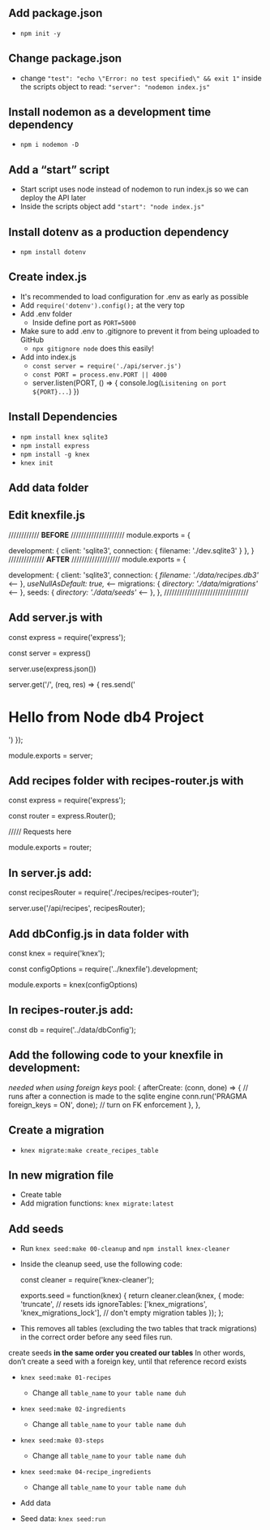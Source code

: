 ## Add package.json
- `npm init -y`

## Change package.json
- change `"test": "echo \"Error: no test specified\" && exit 1"` inside the scripts object to read: `"server": "nodemon index.js"`

## Install nodemon as a development time dependency
- `npm i nodemon -D`

## Add a “start” script 
- Start script uses node instead of nodemon to run index.js so we can deploy the API later
- Inside the scripts object add `"start": "node index.js"`

## Install dotenv as a production dependency
- `npm install dotenv`

## Create index.js
- It's recommended to load configuration for .env as early as possible
- Add `require('dotenv').config();` at the very top
- Add .env folder
    * Inside define port as `PORT=5000`
- Make sure to add .env to .gitignore to prevent it from being uploaded to GitHub
    * `npx gitignore node` does this easily!
- Add into index.js
    * `const server = require('./api/server.js')`
    * `const PORT = process.env.PORT || 4000`
    *  server.listen(PORT, () => {
            console.log(`Lisitening on port ${PORT}...`)
    })

## Install Dependencies
- `npm install knex sqlite3`
- `npm install express`
- `npm install -g knex`
- `knex init`

## Add data folder

## Edit knexfile.js
//////////// **BEFORE** /////////////////////
module.exports = {

  development: {
    client: 'sqlite3',
    connection: {
      filename: './dev.sqlite3'
    }
  },
}
////////////// **AFTER** ///////////////////
module.exports = {

  development: {
    client: 'sqlite3',
    connection: {
      *filename: './data/recipes.db3'* <--
    },
    *useNullAsDefault: true,* <--
    migrations: {
      *directory: './data/migrations'* <--
    },
    seeds: {
      *directory: './data/seeds'* <--
    },
  },
/////////////////////////////////

## Add server.js with
const express = require('express');

const server = express()

server.use(express.json())

server.get('/', (req, res) => {
    res.send('<h1>Hello from Node db4 Project</h1>')
});

module.exports = server;

## Add recipes folder with recipes-router.js with
const express = require('express');

const router = express.Router();

///// Requests here

module.exports = router;

## In server.js add:
const recipesRouter = require('./recipes/recipes-router');

server.use('/api/recipes', recipesRouter);

## Add dbConfig.js in data folder with
const knex = require('knex');

const configOptions = require('../knexfile').development;

module.exports = knex(configOptions)

## In recipes-router.js add:
const db = require('../data/dbConfig');

## Add the following code to your knexfile in development:
*needed when using foreign keys*
  pool: {
    afterCreate: (conn, done) => {
      // runs after a connection is made to the sqlite engine
      conn.run('PRAGMA foreign_keys = ON', done); // turn on FK enforcement
    },
  },

## Create a migration
- `knex migrate:make create_recipes_table`

## In new migration file
- Create table
- Add migration functions: `knex migrate:latest`

## Add seeds
- Run `knex seed:make 00-cleanup` and `npm install knex-cleaner`
- Inside the cleanup seed, use the following code:

    const cleaner = require('knex-cleaner');

    exports.seed = function(knex) {
    return cleaner.clean(knex, {
        mode: 'truncate', // resets ids
        ignoreTables: ['knex_migrations', 'knex_migrations_lock'], // don't empty migration tables
    });
    };

- This removes all tables (excluding the two tables that track migrations) in the correct order before any seed files run.

create seeds **in the same order you created our tables** 
In other words, don’t create a seed with a foreign key, until that reference record exists

- `knex seed:make 01-recipes`
    - Change all `table_name` to `your table name duh`
- `knex seed:make 02-ingredients`
    - Change all `table_name` to `your table name duh`
- `knex seed:make 03-steps`
    - Change all `table_name` to `your table name duh`
- `knex seed:make 04-recipe_ingredients`
    - Change all `table_name` to `your table name duh`

- Add data
- Seed data: `knex seed:run`